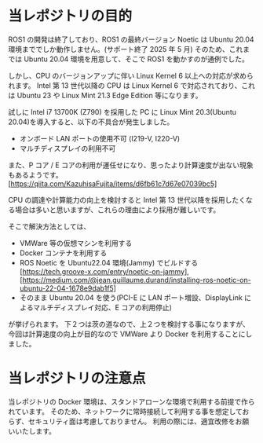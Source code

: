 # 当レポジトリの目的

ROS1 の開発は終了しており、ROS1 の最終バージョン Noetic は Ubuntu 20.04 環境まででしか動作しません。(サポート終了 2025 年 5 月)
そのため、これまでは Ubuntu 20.04 環境を用意して、そこで ROS1 を動かすのが通例でした。

しかし、CPU のバージョンアップに伴い Linux Kernel 6 以上への対応が求められます。
Intel 第 13 世代以降の CPU は Linux Kernel 6 で対応されており、これは Ubuntu 23 や Linux Mint 21.3 Edge Edition 等になります。

試しに Intel i7 13700K (Z790) を採用した PC に Linux Mint 20.3(Ubuntu 20.04)を導入すると、以下の不具合が発生しました。

- オンボード LAN ポートの使用不可 (I219-V, I220-V)
- マルチディスプレイの利用不可

また、P コア / E コアの利用が運任せになり、思ったより計算速度が出ない現象もあるようです。[https://qiita.com/KazuhisaFujita/items/d6fb61c7d67e07039bc5]

CPU の調達や計算能力の向上を検討すると Intel 第 13 世代以降を採用したくなる場合は多いと思いますが、これらの理由により採用が難しいです。

そこで解決方法としては、

- VMWare 等の仮想マシンを利用する
- Docker コンテナを利用する
- ROS Noetic を Ubuntu22.04 環境(Jammy) でビルドする [https://tech.groove-x.com/entry/noetic-on-jammy], [https://medium.com/@jean.guillaume.durand/installing-ros-noetic-on-ubuntu-22-04-1678e9dab1f5]
- そのまま Ubuntu 20.04 を使う(PCI-E に LAN ポート増設、DisplayLink によるマルチディスプレイ対応、E コアの利用停止)

が挙げられます。
下２つは茨の道なので、上２つを検討する事になりますが、今回は計算速度の向上が目的なので VMWare より Docker を利用することにしました。

# 当レポジトリの注意点

当レポジトリの Docker 環境は、スタンドアローンな環境で利用する前提で作られています。
そのため、ネットワークに常時接続して利用する事を想定しておらず、セキュリティ面は考慮しておりません。
利用の際には、適宜改修をお願いいたします。
